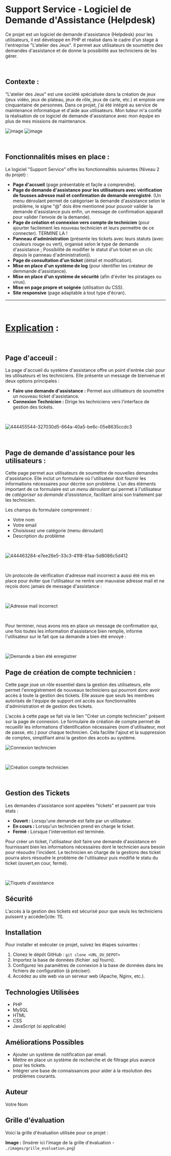 # Support Service - Logiciel de Demande d'Assistance (Helpdesk)

Ce projet est un logiciel de demande d'assistance (Helpdesk) pour les utilisateurs, il est développé en PHP et réalisé dans le cadre d'un stage à l'entreprise "L'atelier des Jeux". Il permet aux utilisateurs de soumettre des demandes d'assistance et de donne la possibilité aux techniciens de les gérer.

<br>

## Contexte :

"L'atelier des Jeux" est une société spécialisée dans la création de jeux (jeux vidéo, jeux de plateau, jeux de rôle, jeux de carte, etc.) et emploie une cinquantaine de personnes.  Dans ce projet, j'ai été intégré au service de maintenance informatique et d'aide aux utilisateurs. Mon tuteur m'a confié la réalisation de ce logiciel de demande d'assistance avec mon équipe en plus de mes missions de maintenance.

![image](https://github.com/user-attachments/assets/ae488b94-2eed-4da3-9c82-7c4d5d66f257)  ![image](https://github.com/user-attachments/assets/32c6e4ff-692d-48c0-98d6-97a9f6944961)

<br>

## Fonctionnalités mises en place :

Le logiciel "Support Service" offre les fonctionnalités suivantes (Niveau 2 du projet) :

* **Page d'accueil** (page présentable et façile a comprendre).
* **Page de demande d'assistance pour les utilisateurs avec vérification de fausses adresse mail et confirmation de demande enregistré**. (Un menu déroulant permet de catégoriser la demande d'assistance selon le problème, le signe "@" dois être mentionné pour pouvoir valider la demande d'assistance puis enfin, un message de confirmation apparaît pour valider l'envoie de la demande).
* **Page de création et connexion vers compte de technicien** (pour ajourter facilement les nouveau technicien et leurs permettre de ce connecter). TERMINE LA !
* **Panneau d'administration** (présente les tickets avec leurs statuts (avec couleurs rouge ou vert), organisé selon le type de demande d'assistance ; Possibilité de modifier le statut d'un ticket en un clic depuis le panneau d'administration)).
* **Page de consultation d'un ticket** (détail et modification).
* **Mise en place d'un système de log** (pour identifier les créateur de demmande d'assistance).
* **Mise en place d'un système de sécurité** (afin d'éviter les piratages ou virus).
* **Mise en page propre et soignée** (utilisation du CSS).
* **Site responsive**  (page adaptable à tout type d'écran).
* **

<br>

# <ins> Explication</ins>	:

<br>

## Page d'acceuil : 

La page d'accueil du système d'assistance offre un point d'entrée clair pour les utilisateurs et les techniciens. Elle présente un message de bienvenue et deux options principales :

* **Faire une demande d'assistance :** Permet aux utilisateurs de soumettre un nouveau ticket d'assistance.
* **Connexion Technicien :** Dirige les techniciens vers l'interface de gestion des tickets.
<Br>

![444455544-327030d5-664a-40a5-be6c-05e8635ccdc3](https://github.com/user-attachments/assets/f4fe3ec5-dc16-4d0e-81d0-27b32b781bb9)


<br>

## Page de demande d'assistance pour les utilisateurs : 

Cette page permet aux utilisateurs de soumettre de nouvelles demandes d'assistance.  Elle inclut un formulaire où l'utilisateur doit fournir les informations nécessaires pour décrire son problème.  L'un des éléments important de ce formulaire est un *menu déroulant* qui permet à l'utilisateur de *catégoriser sa demande d'assistance*, facilitant ainsi son traitement par les technicien.

Les champs du formulaire comprennent :

* Votre nom
* Votre email
* Choisissez une catégorie (menu déroulant)
* Description du problème

<br>

![444463284-e7ee26e5-33c3-41f8-81aa-5d8086c5d412](https://github.com/user-attachments/assets/2bac13fa-54cd-4cf3-bb95-ddf47caa32ba)



<br>

Un protocole de vérification d'adresse mail incorrect a aussi été mis en place pour éviter que l'utilisateur ne rentre une mauvaise adresse mail et ne reçois donc jamais de message d'assistance : 

<br>

![Adresse mail incorrect](https://github.com/user-attachments/assets/f63bc862-f30d-443f-adba-7ce2d41cd431)

<br>

Pour terminer, nous avons mis en place un message de confirmation qui, une fois toutes les information d'assistance bien remplie, informe l'utilisateur sur le fait que sa demande a bien été envoyé : 

<br>

![Demande a bien été enregistrer](https://github.com/user-attachments/assets/9d767c4f-ace4-475e-9e9b-3a70179f3e3f)


## Page de création de compte technicien : 

Cette page joue un rôle essentiel dans la gestion des utilisateurs, elle permet l'enregistrement de nouveaux techniciens qui pourront donc avoir accès à toute la gestion des tickets.  Elle assure que seuls les membres autorisés de l'équipe de support ont accès aux fonctionnalités d'administration et de gestion des tickets.

L'accès à cette page se fait via le lien "Créer un compte technicien" présent sur la page de connexion.  Le formulaire de création de compte permet de recueillir les informations d'identification nécessaires (nom d'utilisateur, mot de passe, etc.) pour chaque technicien.  Cela facilite l'ajout et la suppression de comptes, simplifiant ainsi la gestion des accès au système.

![Connexion technicien](https://github.com/user-attachments/assets/637e3b28-84d3-464e-b4e4-d9d1ce45fcd1)

<br> 

![Création compte technicien](https://github.com/user-attachments/assets/9f6d526e-d4cd-412e-aca7-c72c5a5319d1)

<br>


## Gestion des Tickets

Les demandes d'assistance sont appelées "tickets" et passent par trois états :

* **Ouvert :** Lorsqu'une demande est faite par un utilisateur.
* **En cours :** Lorsqu'un technicien prend en charge le ticket.
* **Fermé :** Lorsque l'intervention est terminée.

Pour créer un ticket, l'utilisateur doit faire une demande d'assistance en fournissant bien les informations nécessaires dont le technicien aura besoin pour résoudre l'incident. Le technicien en charge de la gestions des ticket pourra alors résoudre le problème de l'utilisateur puis modifié le statu du ticket (ouvert,en cour, fermé).

<br>

![Tiquets d'assistance](https://github.com/user-attachments/assets/3a8c4640-36cf-46d3-acf4-1ee080b6970b)


## Sécurité

L'accès à la gestion des tickets est sécurisé pour que seuls les techniciens puissent y accéder[cite: 11].

## Installation

Pour installer et exécuter ce projet, suivez les étapes suivantes :

1.  Clonez le dépôt GitHub :  `git clone <URL_DU_DEPOT>`
2.  Importez la base de données (fichier .sql fourni).
3.  Configurez les paramètres de connexion à la base de données dans les fichiers de configuration (à préciser).
4.  Accédez au site web via un serveur web (Apache, Nginx, etc.).

## Technologies Utilisées

* PHP
* MySQL
* HTML
* CSS
* JavaScript (si applicable)

## Améliorations Possibles

* Ajouter un système de notification par email.
* Mettre en place un système de recherche et de filtrage plus avancé pour les tickets.
* Intégrer une base de connaissances pour aider à la résolution des problèmes courants.

## Auteur

Votre Nom

## Grille d'évaluation

Voici la grille d'évaluation utilisée pour ce projet :

**Image :** (Insérer ici l'image de la grille d'évaluation - `./images/grille_evaluation.png`)

